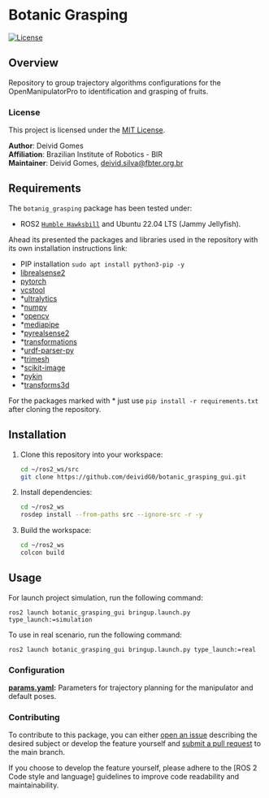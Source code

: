 # **Botanic Grasping**  
[![License](https://img.shields.io/badge/license-MIT-green.svg)](LICENSE)

## **Overview**
Repository to group trajectory algorithms configurations for the OpenManipulatorPro to identification and grasping of fruits.

### **License**

This project is licensed under the [MIT License](LICENSE).

**Author**: Deivid Gomes\
**Affiliation**: Brazilian Institute of Robotics - BIR\
**Maintainer**: Deivid Gomes, deivid.silva@fbter.org.br

## **Requirements**

The `botanig_grasping` package has been tested under:

- ROS2 [`Humble Hawksbill`](https://docs.ros.org/en/humble/Releases/Release-Humble-Hawksbill.html) and Ubuntu 22.04 LTS (Jammy Jellyfish).

Ahead its presented the packages and libraries used in the repository with its own installation instructions link:
- PIP installation `sudo apt install python3-pip -y`
- [librealsense2](https://github.com/IntelRealSense/librealsense/blob/master/doc/installation.md)
- [pytorch](https://pytorch.org/)
- [vcstool](https://github.com/dirk-thomas/vcstool)
- *[ultralytics](https://pypi.org/project/ultralytics/)
- *[numpy](https://pypi.org/project/numpy/)
- *[opencv](https://pypi.org/project/opencv-python/)
- *[mediapipe](https://pypi.org/project/mediapipe/)
- *[pyrealsense2](https://pypi.org/project/pyrealsense2/)
- *[transformations](https://pypi.org/project/transformations/)
- *[urdf-parser-py](https://pypi.org/project/urdf-parser-py/)
- *[trimesh](https://pypi.org/project/trimesh/)
- *[scikit-image](https://pypi.org/project/scikit-image/)
- *[pykin](https://github.com/jdj2261/pykin/)
- *[transforms3d](https://pypi.org/project/transforms3d/)

For the packages marked with * just use `pip install -r requirements.txt` after cloning the repository.

## **Installation**
1. Clone this repository into your workspace:
    ```bash
    cd ~/ros2_ws/src
    git clone https://github.com/deividG0/botanic_grasping_gui.git
    ```
2. Install dependencies:
    ```bash
    cd ~/ros2_ws
    rosdep install --from-paths src --ignore-src -r -y
    ```
3. Build the workspace:
    ```bash
    cd ~/ros2_ws
    colcon build
    ```

## **Usage**

For launch project simulation, run the following command:

```
ros2 launch botanic_grasping_gui bringup.launch.py type_launch:=simulation
```

To use in real scenario, run the following command:
```
ros2 launch botanic_grasping_gui bringup.launch.py type_launch:=real
```

### **Configuration**

**[params.yaml](manual_controller/config/params.yaml):** Parameters for trajectory planning for the manipulator and default poses.

### **Contributing**

To contribute to this package, you can either [open an issue](https://github.com/deividG0/botanic-grasping/issues) describing the desired subject or develop the feature yourself and [submit a pull request](https://github.com/deividG0/botanic-grasping/pulls) to the main branch.

If you choose to develop the feature yourself, please adhere to the [ROS 2 Code style and language] guidelines to improve code readability and maintainability.

